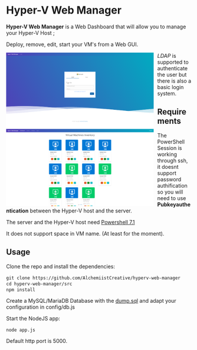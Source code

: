 # Hyper-V Web Manager
**Hyper-V Web Manager** is a Web Dashboard that will allow you to manage your Hyper-V Host ; 

Deploy, remove, edit, start your VM's from a Web GUI.

<img src="./img/hwm.login.png"
     style="float: left; margin-right: 10px;" width=400/>
<img src="./img/hwm.dashboard.png"
     style="float: left; margin-right: 10px;" width=400/>     
   
*LDAP* is supported to authenticate the user but there is also a basic login system.
## Requirements
The PowerShell Session is working through ssh, it doesnt support password authification so you will need to use **Pubkeyauthentication** between the Hyper-V host and the server.

The server and the Hyper-V host need [Powershell 7.1](https://docs.microsoft.com/en-us/powershell/scripting/install/installing-powershell-core-on-linux?view=powershell-7.1)

It does not support space in VM name. (At least for the moment).

## Usage

Clone the repo and install the dependencies:
```
git clone https://github.com/AlchemiistCreative/hyperv-web-manager
cd hyperv-web-manager/src
npm install
```
Create a MySQL/MariaDB Database with the [dump.sql](./database/) and adapt your configuration in config/db.js

Start the NodeJS app:
```
node app.js
```
Default http port is 5000.
